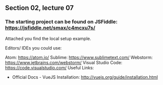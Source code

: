 ## Section 02, lecture 07

### The starting project can be found on JSFiddle: https://jsfiddle.net/smax/c4mcxu7s/

Attached you find the local setup example.

Editors/ IDEs you could use:

Atom: https://atom.io/
Sublime: https://www.sublimetext.com/
Webstorm: https://www.jetbrains.com/webstorm/
Visual Studio Code: https://code.visualstudio.com/
Useful Links:

* Official Docs - VueJS Installation: http://vuejs.org/guide/installation.html